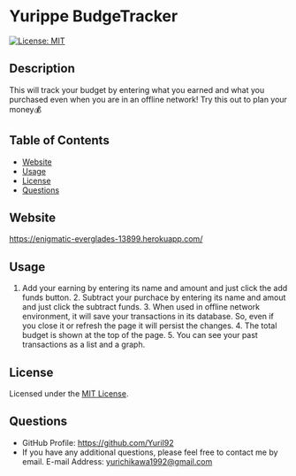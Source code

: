 
# Yurippe BudgeTracker
[![License: MIT](https://img.shields.io/badge/License-MIT-yellow.svg)](https://opensource.org/licenses/MIT)

## Description
This will track your budget by entering what you earned and what you purchased even when you are in an offline network! Try this out to plan your money💰

## Table of Contents
- [Website](#website)
- [Usage](#usage)
- [License](#license)
- [Questions](#questions)

## Website
https://enigmatic-everglades-13899.herokuapp.com/

## Usage
1. Add your earning by entering its name and amount and just click the add funds button. 2. Subtract your purchace by entering its name and amout and just click the subtract funds. 3. When used in offline network environment, it will save your transactions in its database. So, even if you close it or refresh the page it will persist the changes. 4. The total budget is shown at the top of the page. 5. You can see your past transactions as a list and a graph.

## License
Licensed under the [MIT License](https://opensource.org/licenses/MIT).
      

## Questions
- GitHub Profile: https://github.com/YuriI92
- If you have any additional questions, please feel free to contact me by email.
  E-mail Address: <yurichikawa1992@gmail.com>
      
  